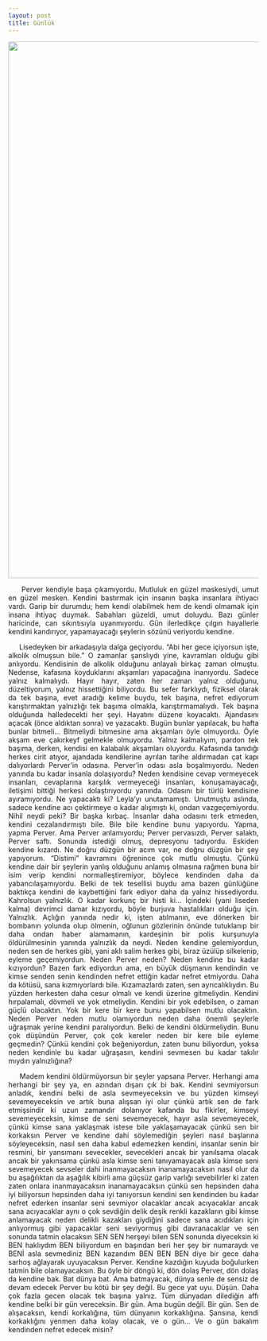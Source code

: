 ```yaml
---
layout: post
title: Günlük  
---
```


<img src="{{ site.baseurl }}/images/oyku/oyku_2_gunluk.jpg" width="1080"/>
<p align="justify">
&nbsp;&nbsp;&nbsp;&nbsp;
Perver kendiyle başa çıkamıyordu. Mutluluk en güzel maskesiydi, umut en güzel mesken. Kendini bastırmak için insanın başka insanlara ihtiyacı vardı.
 Garip bir durumdu; hem kendi olabilmek hem de kendi
 olmamak için insana ihtiyaç duymak. Sabahları güzeldi, umut doluydu. Bazı günler haricinde, can sıkıntısıyla
 uyanmıyordu. Gün ilerledikçe çılgın hayallerle kendini kandırıyor, yapamayacağı şeylerin sözünü veriyordu kendine.
 </p>
 
 
 
 <p align="justify"> 
 &nbsp;&nbsp;&nbsp;&nbsp;
 Lisedeyken bir arkadaşıyla dalga geçiyordu. “Abi her gece içiyorsun işte, alkolik olmuşsun bile.”
 O zamanlar şanslıydı yine, kavramları olduğu gibi anlıyordu. Kendisinin de alkolik olduğunu anlayalı
 birkaç zaman olmuştu. Nedense, kafasına koyduklarını akşamları yapacağına inanıyordu. 
 Sadece yalnız kalmalıydı. Hayır hayır, zaten her zaman yalnız olduğunu, düzeltiyorum, yalnız hissettiğini biliyordu.
 Bu sefer farklıydı, fiziksel olarak da tek başına, evet aradığı kelime buydu, tek başına, nefret ediyorum karıştırmaktan yalnızlığı tek başıma olmakla, karıştırmamalıydı.
 Tek başına olduğunda halledecekti her şeyi.
 Hayatını düzene koyacaktı. Ajandasını açacak (önce aldıktan sonra) ve yazacaktı. Bugün bunlar yapılacak, bu hafta bunlar bitmeli... Bitmeliydi bitmesine ama akşamları öyle olmuyordu.
 Öyle akşam eve çakırkeyf gelmekle olmuyordu. 
 Yalnız kalmalıyım, pardon tek başıma, derken, kendisi en kalabalık akşamları oluyordu. Kafasında tanıdığı herkes cirit atıyor, ajandada kendilerine ayrılan tarihe aldırmadan çat kapı dalıyorlardı Perver’in odasına. 
 Perver’in odası asla boşalmıyordu. Neden yanında bu kadar insanla dolaşıyordu? Neden kendisine cevap vermeyecek insanları, cevaplarına karşılık vermeyeceği insanları, konuşamayacağı, iletişimi bittiği herkesi dolaştırıyordu yanında.
 Odasını bir türlü kendisine ayıramıyordu. Ne yapacaktı ki? Leyla’yı unutamamıştı.
 Unutmuştu aslında, sadece kendine acı çektirmeye o kadar alışmıştı ki, ondan vazgeçemiyordu.
 Nihil neydi peki? Bir başka kırbaç. İnsanlar daha odasını terk etmeden, kendini cezalandırmıştı bile.
 Bile bile kendine bunu yapıyordu. Yapma, yapma Perver. Ama Perver anlamıyordu; Perver pervasızdı, Perver salaktı, Perver saftı. Sonunda istediği olmuş, depresyonu tadıyordu. Eskiden kendine kızardı. Ne doğru düzgün bir acım var, ne doğru düzgün bir şey yapıyorum. “Distimi” kavramını öğrenince çok mutlu olmuştu. Çünkü kendine dair bir şeylerin yanlış olduğunu anlamış olmasına rağmen buna bir isim verip kendini normalleştiremiyor, böylece kendinden daha da yabancılaşamıyordu. Belki de tek tesellisi buydu ama bazen günlüğüne baktıkça kendini de kaybettiğini fark ediyor daha da yalnız hissediyordu. Kahrolsun yalnızlık. O kadar korkunç bir histi ki... İçindeki (yani liseden kalma) devrimci damar kızıyordu, böyle burjuva hastalıkları olduğu için. Yalnızlık. Açlığın yanında nedir ki, işten atılmanın, eve dönerken bir bombanın yolunda olup ölmenin, oğlunun gözlerinin önünde tutuklanıp bir daha ondan haber alamamanın, kardeşinin bir polis kurşunuyla öldürülmesinin yanında yalnızlık da neydi. Neden kendine gelemiyordun, neden sen de herkes gibi, yani aklı salim herkes gibi, biraz üzülüp silkelenip, eyleme geçemiyordun. Neden Perver neden? Neden kendine bu kadar kızıyordun? Bazen fark ediyordun ama, en büyük düşmanın kendindin ve kimse senden senin kendinden nefret ettiğin kadar nefret etmiyordu. 
 Daha da kötüsü, sana kızmıyorlardı bile. Kızamazlardı zaten, sen ayrıcalıklıydın. Bu yüzden herkesten daha cesur olmalı ve kendi üzerine gitmeliydin. Kendini hırpalamalı, dövmeli ve yok etmeliydin. Kendini bir yok edebilsen, o zaman güçlü olacaktın. Yok bir kere bir kere bunu yapabilsen mutlu olacaktın. Neden Perver neden mutlu olamıyordun neden daha önemli şeylerle uğraşmak yerine kendini paralıyordun. Belki de kendini öldürmeliydin. Bunu çok düşündün Perver, çok çok kereler neden bir kere bile eyleme geçmedin? Çünkü kendini çok beğeniyordun, zaten bunu biliyordun, yoksa neden kendinle bu kadar uğraşasın, kendini sevmesen bu kadar takılır mıydın yalnızlığına?
 </p>
 
<p align="justify">
&nbsp;&nbsp;&nbsp;&nbsp;
Madem kendini öldürmüyorsun bir şeyler yapsana Perver. Herhangi ama herhangi bir şey ya, en azından dışarı çık bi bak. Kendini sevmiyorsun anladık, kendini belki de asla sevmeyeceksin ve bu yüzden kimseyi sevemeyeceksin ve artık buna alışsan iyi olur çünkü artık sen de fark etmişsindir ki uzun zamandır dolanıyor kafanda bu fikirler, kimseyi sevemeyeceksin, kimse de seni sevemeyecek, hayır asla sevemeyecek, çünkü kimse sana yaklaşmak istese bile yaklaşamayacak çünkü sen bir korkaksın Perver ve kendine dahi söylemediğin şeyleri nasıl başlarına söyleyeceksin, nasıl sen daha kabul edemezken kendini, insanlar senin bir resmini, bir yansımanı sevecekler, sevecekleri ancak bir yanılsama olacak ancak bir yakınsama çünkü asla kimse seni tanıyamayacak asla kimse seni sevemeyecek sevseler dahi inanmayacaksın inanamayacaksın nasıl olur da bu aşağılıktan da aşağılık kibirli ama güçsüz garip varlığı sevebilirler ki zaten zaten onlara inanmayacaksın inanamayacaksın çünkü sen hepsinden daha iyi biliyorsun hepsinden daha iyi tanıyorsun kendini sen kendinden bu kadar nefret ederken insanlar seni sevmiyor olacaklar ancak acıyacaklar ancak sana acıyacaklar aynı o çok sevdiğin delik deşik renkli kazakların gibi kimse anlamayacak neden delikli kazakları giydiğini sadece sana acıdıkları için anlıyormuş gibi yapacaklar seni seviyormuş gibi davranacaklar ve sen sonunda tatmin olacaksın SEN SEN herşeyi bilen SEN sonunda diyeceksin ki BEN haklıydım BEN biliyordum en başından beri her şey bir numaraydı ve BENİ asla sevmediniz BEN kazandım BEN BEN BEN diye bir gece daha sarhoş ağlayarak uyuyacaksın Perver. Kendine kazdığın kuyuda boğulurken tatmin bile olamayacaksın. Bu öyle bir döngü ki, dön dolaş Perver, dön dolaş da kendine bak. Bat dünya bat. Ama batmayacak, dünya senle de sensiz de devam edecek Perver bu kötü bir şey değil. Bu gece yat uyu. Düşün. Daha çok fazla gecen olacak tek başına yalnız. Tüm dünyadan dilediğin affı kendine belki bir gün vereceksin. Bir gün. Ama bugün değil. Bir gün. Sen de alışacaksın, kendi korkalığına, tüm dünyanın korkaklığına. Şansına, kendi korkaklığını yenmen daha kolay olacak, ve o gün... Ve o gün bakalım kendinden nefret edecek misin?
 </p>